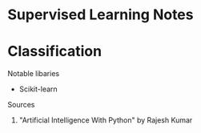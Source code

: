 # Supervised Learning Notes

# Classification
Notable libaries
- Scikit-learn

Sources

1. "Artificial Intelligence With Python" by Rajesh Kumar